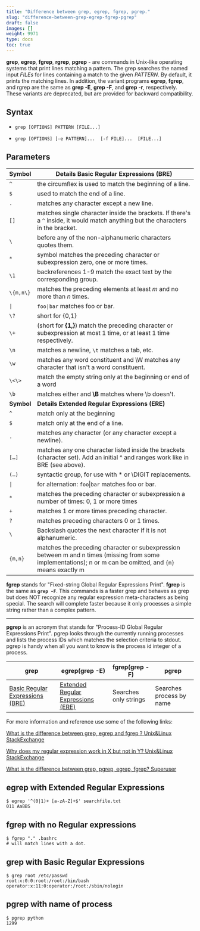 ```yaml
---
title: "Difference between grep, egrep, fgrep, pgrep."
slug: "difference-between-grep-egrep-fgrep-pgrep"
draft: false
images: []
weight: 9971
type: docs
toc: true
---
```


**grep**, **egrep**, **fgrep**, **rgrep**, **pgrep** - are commands in Unix-like operating systems that print lines matching a pattern. The grep searches the named        input *FILEs* for lines containing a match to the given *PATTERN*. By default, it prints the matching lines. In addition, the variant programs **egrep**, **fgrep**, and rgrep are the same as **grep -E**, **grep -F**, and **grep -r**, respectively. These variants are deprecated, but are provided for backward compatibility.

## Syntax
- `grep [OPTIONS] PATTERN [FILE...]`

- `grep [OPTIONS] [-e PATTERN]...  [-f FILE]...  [FILE...]`

## Parameters
|**Symbol**| **Details Basic Regular Expressions (BRE)**|
| ------ | ------ |
|`^` |the circumflex is used to match the beginning of a line.|
|`$` | used to match the end of a line.|
|`.`| matches any character except a new line.|
|`[]`| matches single character inside the brackets. If there's a `^` inside, it  would match anything but the characters in the bracket. |
|`\` | before any of the non-alphanumeric characters quotes them. | 
|`*`| symbol matches the preceding character or subexpression zero, one or more times. |
|`\1` | backreferences 1-9 match the exact text by the corresponding group. |
|`\{m,n\}` | matches the preceding elements at least *m* and no more than *n* times.| 
|`\|`| `foo\|bar` matches foo or bar.|
|`\?`| short for \{0,1\} |
| `\+` |(short for **\{1,\}**) match the preceding character or subexpression at most 1 time, or at least 1 time respectively.|
|`\n`| matches a newline, `\t` matches a tab, etc.|
|`\w`| matches any word constituent and \W matches any character that isn't a word constituent.|
|`\<\>`| match the empty string only at the beginning or end of a word|
|`\b` | matches either and **\B** matches where \b doesn't.|
|**Symbol**| **Details Extended Regular Expressions (ERE)**|
|`^`|match only at the beginning |
|`$`| match only at the end of a line.|
|`.`| matches any character (or any character except a newline).|
|`[…]`| matches any one character listed inside the brackets (character set). Add an initial ^ and ranges work like in BRE (see above). |
|`(…)`| syntactic group, for use with * or \DIGIT replacements.|
|`\|`|for alternation: `foo`\|`bar` matches foo or bar.|
|`*`| matches the preceding character or subexpression a number of times: 0, 1 or more times|
|`+`|  matches 1 or more times preceding character.|
|`?`| matches preceding characters 0 or 1 times.| 
|`\`|Backslash quotes the next character if it is not alphanumeric.|
|`{m,n}`| matches the preceding character or subexpression between m and n times (missing from some implementations); n or m can be omitted, and `{m}` means exactly m|


**fgrep** stands for "Fixed-string Global Regular Expressions Print". **fgrep** is the same as **`grep -F`**. This commands is a faster grep and behaves as grep but does NOT recognize any regular expression meta-characters as being special. The search will complete faster because it only processes a simple string rather than a complex pattern.


*** 

**pgrep** is an acronym that stands for "Process-ID Global Regular Expressions Print". pgrep looks through the currently running processes and lists the process IDs which matches the selection criteria to stdout. pgrep is handy when all you want to know is the process id integer of a process.
 



|grep| egrep(grep -E)|fgrep(grep -F)|pgrep|
| ------ | ------ | ------ | ------ |
| [Basic Regular Expressions (BRE)][4]| [Extended Regular Expressions (ERE)][5]| Searches only strings | Searches process by name|




For more information and reference use some of the following links:

[What is the difference between grep, egrep and fgrep ? Unix&Linux StackExchange][1]


[Why does my regular expression work in X but not in Y? Unix&Linux StackExchange][2]


[What is the difference between grep, pgrep, egrep, fgrep? Superuser][3]


  [1]: https://unix.stackexchange.com/questions/17949/what-is-the-difference-between-grep-egrep-and-fgrep
  [2]: https://unix.stackexchange.com/questions/119905/why-does-my-regular-expression-work-in-x-but-not-in-y
  [3]: https://superuser.com/questions/508881/what-is-the-difference-between-grep-pgrep-egrep-fgrep

  [4]: https://en.wikipedia.org/wiki/Regular_expression#POSIX_basic_and_extended
  [5]: https://en.wikipedia.org/wiki/Regular_expression#POSIX_extended


## egrep with Extended Regular Expressions
    $ egrep '^(0|1)+ [a-zA-Z]+$' searchfile.txt
    011 AaBBS

## fgrep with no Regular expressions
    $ fgrep "." .bashrc
    # will match lines with a dot.

 

## grep with Basic Regular Expressions
    $ grep root /etc/passwd
    root:x:0:0:root:/root:/bin/bash
    operator:x:11:0:operator:/root:/sbin/nologin



## pgrep with name of process
    $ pgrep python
    1299

